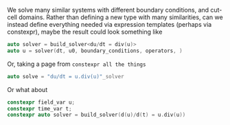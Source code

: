 We solve many similar systems with different boundary conditions, and cut-cell domains.  Rather than defining a new type with many similarities, can we instead define everything needed via expression templates (perhaps via constexpr), maybe the result could look something like

```c++
auto solver = build_solver<du/dt = div(u)>
auto u = solver(dt, u0, boundary_conditions, operators, )
```

Or, taking a page from `constexpr all the things`
```c++
auto solve = "du/dt = u.div(u)"_solver
```

Or what about
```c++
constexpr field_var u;
constexpr time_var t;
constexpr auto solver = build_solver(d(u)/d(t) = u.div(u))
```

